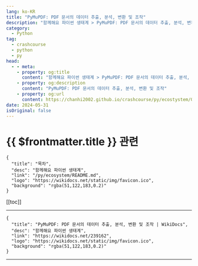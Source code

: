 ```yaml
---
lang: ko-KR
title: "PyMuPDF: PDF 문서의 데이터 추출, 분석, 변환 및 조작"
description: "함께해요 파이썬 생태계 > PyMuPDF: PDF 문서의 데이터 추출, 분석, 변환 및 조작"
category:
  - Python
tag: 
  - crashcourse
  - python
  - py
head:
  - - meta:
    - property: og:title
      content: "함께해요 파이썬 생태계 > PyMuPDF: PDF 문서의 데이터 추출, 분석, 변환 및 조작"
    - property: og:description
      content: "PyMuPDF: PDF 문서의 데이터 추출, 분석, 변환 및 조작"
    - property: og:url
      content: https://chanhi2002.github.io/crashcourse/py/ecostystem/08/py-mu-pdf.html
date: 2024-05-31
isOriginal: false
---
```


# {{ $frontmatter.title }} 관련

```component VPCard
{
  "title": "목차",
  "desc": "함께해요 파이썬 생태계",
  "link": "/py/ecosystem/README.md",
  "logo": "https://wikidocs.net/static/img/favicon.ico",
  "background": "rgba(51,122,183,0.2)"
}
```

[[toc]]

---

```component VPCard
{
  "title": "PyMuPDF: PDF 문서의 데이터 추출, 분석, 변환 및 조작 | WikiDocs",
  "desc": "함께해요 파이썬 생태계",
  "link": "https://wikidocs.net/239162",
  "logo": "https://wikidocs.net/static/img/favicon.ico",
  "background": "rgba(51,122,183,0.2)"
}
```

<!-- TODO: 작성 -->

---

<TagLinks />